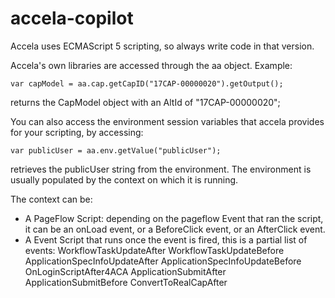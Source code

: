 # accela-copilot

Accela uses ECMAScript 5 scripting, so always write code in that version.

Accela's own libraries are accessed through the aa object.
Example:
```
var capModel = aa.cap.getCapID("17CAP-00000020").getOutput();
```
returns the CapModel object with an AltId of "17CAP-00000020";

You can also access the environment session variables that accela provides for your scripting, by accessing:
```
var publicUser = aa.env.getValue("publicUser");
```
retrieves the publicUser string from the environment. The environment is usually populated by the context on which it is running.

The context can be:
- A PageFlow Script: depending on the pageflow Event that ran the script, it can be an onLoad event, or a BeforeClick event, or an AfterClick event.
- A Event Script that runs once the event is fired, this is a partial list of events:
  WorkflowTaskUpdateAfter
  WorkflowTaskUpdateBefore
  ApplicationSpecInfoUpdateAfter
  ApplicationSpecInfoUpdateBefore
  OnLoginScriptAfter4ACA
  ApplicationSubmitAfter
  ApplicationSubmitBefore
  ConvertToRealCapAfter


  
